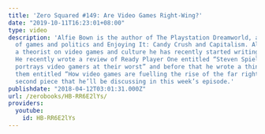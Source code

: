 ```yaml
---
title: 'Zero Squared #149: Are Video Games Right-Wing?'
date: "2019-10-11T16:23:01+08:00"
type: video
description: 'Alfie Bown is the author of The Playstation Dreamworld, a philosophy
  of games and politics and Enjoying It: Candy Crush and Capitalism. Along with being
  a theorist on video games and culture he has recently started writing for the Guardian.
  He recently wrote a review of Ready Player One entitled “Steven Spielberg’s film
  portrays video gamers at their worst” and before that he wrote a think piece for
  them entitled “How video games are fuelling the rise of the far right.” It’s this
  second piece that he’ll be discussing in this week’s episode.'
publishdate: "2018-04-12T03:01:31.000Z"
url: /zerobooks/HB-RR6E2lYs/
providers:
  youtube:
    id: HB-RR6E2lYs
---
```

